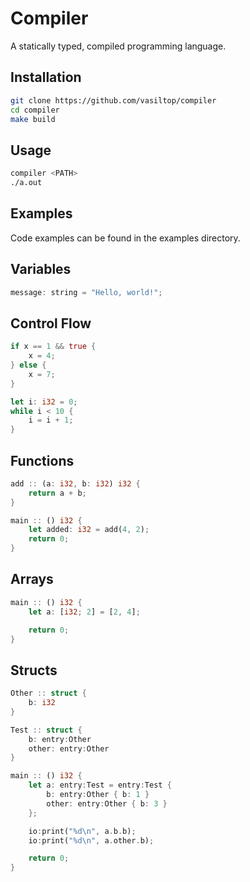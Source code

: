 # Compiler 

A statically typed, compiled programming language. 

## Installation

```bash
git clone https://github.com/vasiltop/compiler
cd compiler 
make build
```

## Usage

```bash
compiler <PATH>
./a.out
```

## Examples

Code examples can be found in the examples directory.

## Variables

```rust
message: string = "Hello, world!";
```

## Control Flow

```rust
if x == 1 && true {
    x = 4;
} else {
    x = 7;
}

let i: i32 = 0;
while i < 10 {
    i = i + 1;
}
```

## Functions

```rust
add :: (a: i32, b: i32) i32 {
    return a + b;
}

main :: () i32 {
    let added: i32 = add(4, 2);
    return 0;
}
```

## Arrays

```rust
main :: () i32 {
    let a: [i32; 2] = [2, 4];

    return 0;
}
```

## Structs
```rust
Other :: struct {
	b: i32
}

Test :: struct {
	b: entry:Other
	other: entry:Other
}

main :: () i32 {
	let a: entry:Test = entry:Test { 
		b: entry:Other { b: 1 }
		other: entry:Other { b: 3 }
	};

	io:print("%d\n", a.b.b);
	io:print("%d\n", a.other.b);

	return 0;
}
```
